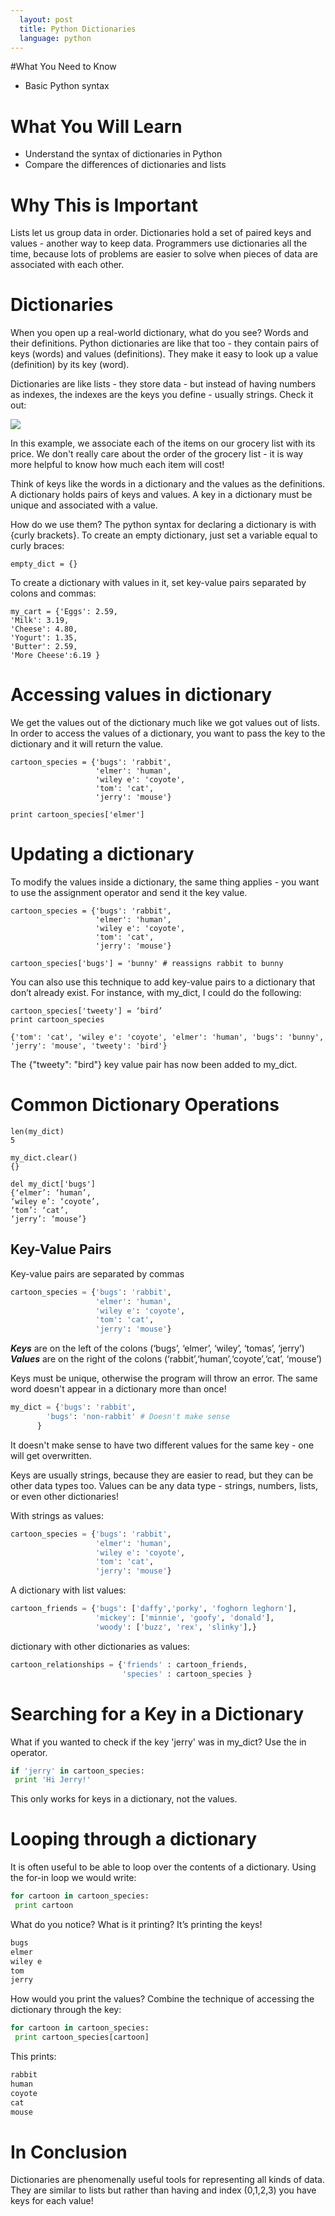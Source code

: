 ```yaml
---
  layout: post
  title: Python Dictionaries
  language: python
---
```

#What You Need to Know
+ Basic Python syntax

# What You Will Learn
+ Understand the syntax of dictionaries in Python
+ Compare the differences of dictionaries and lists

# Why This is Important
Lists let us group data in order. Dictionaries hold a set of paired keys and values - another way to keep data. Programmers use dictionaries all the time, because lots of problems are easier to solve when pieces of data are associated with each other.

# Dictionaries
When you open up a real-world dictionary, what do you see? Words and their definitions. Python dictionaries are like that too - they contain pairs of keys (words) and values (definitions). They make it easy to look up a value (definition) by its key (word).

Dictionaries are like lists - they store data - but instead of having numbers as indexes, the indexes are the keys you define - usually strings. Check it out:

<img src="https://raw.githubusercontent.com/learn-co-curriculum/cssi-4.10-python-dictionaries/master/images/dictionary.png">

In this example, we associate each of the items on our grocery list with its price. We don't really care about the order of the grocery list - it is way more helpful to know how much each item will cost!

Think of keys like the words in a dictionary and the values as the definitions. A dictionary holds pairs of keys and values. A key in a dictionary must be unique and associated with a value.

How do we use them? The python syntax for declaring a dictionary is with {curly brackets}. To create an empty dictionary, just set a variable equal to curly braces:
```
empty_dict = {}
```
To create a dictionary with values in it, set key-value pairs separated by colons and commas:
```
my_cart = {'Eggs': 2.59,
'Milk': 3.19,
'Cheese': 4.80,
'Yogurt': 1.35,
'Butter': 2.59,
'More Cheese':6.19 }
```

# Accessing values in dictionary
We get the values out of the dictionary much like we got values out of lists. In order to access the values of a dictionary, you want to pass the key to the dictionary and it will return the value.
```
cartoon_species = {'bugs': 'rabbit',
           	       'elmer': 'human',
                   'wiley e': 'coyote',
       	           'tom': 'cat',
      	           'jerry': 'mouse'}

print cartoon_species['elmer']
```

# Updating a dictionary
To modify the values inside a dictionary, the same thing applies - you want to use the assignment operator and send it the key value.
```
cartoon_species = {'bugs': 'rabbit',
           	       'elmer': 'human',
                   'wiley e': 'coyote',
       	           'tom': 'cat',
      	           'jerry': 'mouse'}

cartoon_species['bugs'] = 'bunny' # reassigns rabbit to bunny
```
You can also use this technique to add key-value pairs to a dictionary that don’t already exist. For instance, with my_dict, I could do the following:
```
cartoon_species['tweety'] = ‘bird’
print cartoon_species

{'tom': 'cat', 'wiley e': 'coyote', 'elmer': 'human', 'bugs': 'bunny', 'jerry': 'mouse', 'tweety': 'bird'}
```
The {"tweety": "bird"} key value pair has now been added to my_dict.

# Common Dictionary Operations
```
len(my_dict)
5

my_dict.clear()
{}

del my_dict['bugs']
{‘elmer’: ‘human’,
‘wiley e’: ‘coyote’,
‘tom’: ‘cat’,
‘jerry’: ‘mouse’}
```

## Key-Value Pairs
Key-value pairs are separated by commas
```python
cartoon_species = {'bugs': 'rabbit',
           	       'elmer': 'human',
                   'wiley e': 'coyote',
       	           'tom': 'cat',
      	           'jerry': 'mouse'}
```

***Keys*** are on the left of the colons (‘bugs’, ‘elmer’, ‘wiley’, ‘tomas’, ‘jerry’)
***Values*** are on the right of the colons (‘rabbit’,‘human’,‘coyote’,‘cat’, ‘mouse’)

Keys must be unique, otherwise the program will throw an error. The same word doesn't appear in a dictionary more than once!

```python
my_dict = {'bugs': 'rabbit',
      	'bugs': 'non-rabbit' # Doesn't make sense
      }
```

It doesn't make sense to have two different values for the same key - one will get overwritten.

Keys are usually strings, because they are easier to read, but they can be other data types too.  Values can be any data type - strings, numbers, lists, or even other dictionaries!

With strings as values:
```python
cartoon_species = {'bugs': 'rabbit',
           	       'elmer': 'human',
                   'wiley e': 'coyote',
       	           'tom': 'cat',
      	           'jerry': 'mouse'}
```

A dictionary with list values:
```python
cartoon_friends = {'bugs': ['daffy','porky', 'foghorn leghorn'],
                   'mickey': ['minnie', 'goofy', 'donald'],
                   'woody': ['buzz', 'rex', 'slinky'],}
```

dictionary with other dictionaries as values:
```python
cartoon_relationships = {'friends' : cartoon_friends,
                         'species' : cartoon_species }
```

# Searching for a Key in a Dictionary
What if you wanted to check if the key 'jerry' was in my_dict?  Use the in operator.

```python
if 'jerry' in cartoon_species:
 print 'Hi Jerry!'
```
This only works for keys in a dictionary, not the values.

# Looping through a dictionary
It is often useful to be able to loop over the contents of a dictionary. Using the for-in loop we would write:
```python
for cartoon in cartoon_species:
 print cartoon
```

What do you notice? What is it printing? It’s printing the keys!

```python
bugs
elmer
wiley e
tom
jerry
```

How would you print the values? Combine the technique of accessing the dictionary through the key:

```python
for cartoon in cartoon_species:
 print cartoon_species[cartoon]
```

This prints:

```python
rabbit
human
coyote
cat
mouse
```

# In Conclusion
Dictionaries are phenomenally useful tools for representing all kinds of data. They are similar to lists but rather than having and index (0,1,2,3) you have keys for each value!
